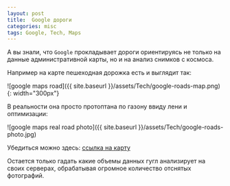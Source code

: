 ```yaml
---
layout: post
title:  Google дороги
categories: misc
tags: Google, Tech, Maps
---
```


А вы знали, что `Google` прокладывает дороги ориентируясь не только на данные административной карты, но и на анализ снимков с космоса. 

Например на карте пешеходная дорожка есть и выглядит так:

![google maps road]({{ site.baseurl }}/assets/Tech/google-roads-map.png){: width="300px"}

В реальности она просто протоптана по газону ввиду лени и оптимизации:

![google maps real road photo]({{ site.baseurl }}/assets/Tech/google-roads-photo.jpg)

Убедиться можно здесь: [ссылка на карту](https://www.google.com/maps/@50.100591,14.3876667,19z)

Остается только гадать какие объемы данных гугл анализирует на своих серверах, обрабатывая огромное количество отснятых фотографий.
